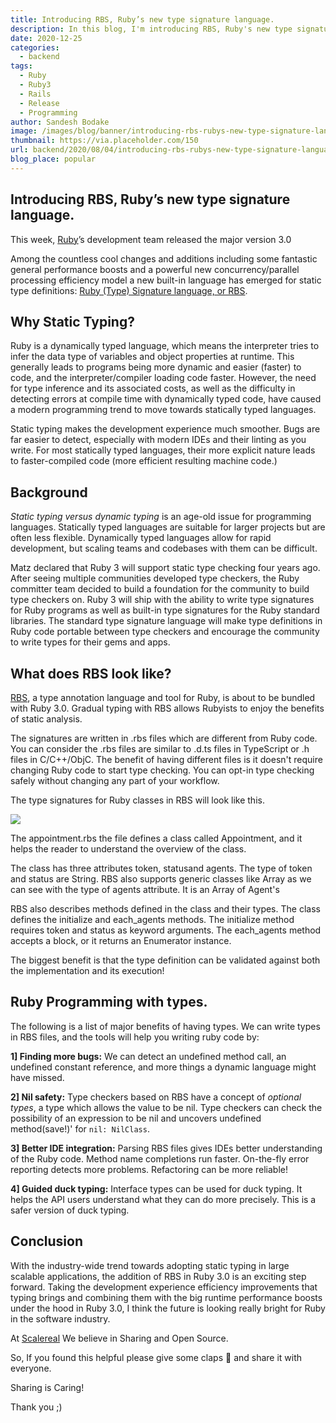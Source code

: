 ```yaml
---
title: Introducing RBS, Ruby’s new type signature language.
description: In this blog, I'm introducing RBS, Ruby's new type signature language.
date: 2020-12-25
categories:
  - backend
tags:
  - Ruby
  - Ruby3
  - Rails
  - Release
  - Programming
author: Sandesh Bodake
image: /images/blog/banner/introducing-rbs-rubys-new-type-signature-language.webp
thumbnail: https://via.placeholder.com/150
url: backend/2020/08/04/introducing-rbs-rubys-new-type-signature-language.html
blog_place: popular
---
```



## Introducing RBS, Ruby’s new type signature language.

This week, [Ruby](https://www.ruby-lang.org/en/)’s development team released the major version 3.0

Among the countless cool changes and additions including some fantastic general performance boosts and a powerful new concurrency/parallel processing efficiency model a new built-in language has emerged for static type definitions: [Ruby (Type) Signature language, or RBS](https://github.com/ruby/rbs).

## Why Static Typing?

Ruby is a dynamically typed language, which means the interpreter tries to infer the data type of variables and object properties at runtime. This generally leads to programs being more dynamic and easier (faster) to code, and the interpreter/compiler loading code faster. However, the need for type inference and its associated costs, as well as the difficulty in detecting errors at compile time with dynamically typed code, have caused a modern programming trend to move towards statically typed languages.

Static typing makes the development experience much smoother. Bugs are far easier to detect, especially with modern IDEs and their linting as you write. For most statically typed languages, their more explicit nature leads to faster-compiled code (more efficient resulting machine code.)

## **Background**

*Static typing versus dynamic typing* is an age-old issue for programming languages. Statically typed languages are suitable for larger projects but are often less flexible. Dynamically typed languages allow for rapid development, but scaling teams and codebases with them can be difficult.

Matz declared that Ruby 3 will support static type checking four years ago. After seeing multiple communities developed type checkers, the Ruby committer team decided to build a foundation for the community to build type checkers on. Ruby 3 will ship with the ability to write type signatures for Ruby programs as well as built-in type signatures for the Ruby standard libraries. The standard type signature language will make type definitions in Ruby code portable between type checkers and encourage the community to write types for their gems and apps.

## What does RBS look like?

[RBS](https://github.com/ruby/rbs), a type annotation language and tool for Ruby, is about to be bundled with Ruby 3.0. Gradual typing with RBS allows Rubyists to enjoy the benefits of static analysis.

The signatures are written in .rbs files which are different from Ruby code. You can consider the .rbs files are similar to .d.ts files in TypeScript or .h files in C/C++/ObjC. The benefit of having different files is it doesn't require changing Ruby code to start type checking. You can opt-in type checking safely without changing any part of your workflow.

The type signatures for Ruby classes in RBS will look like this.

![](https://cdn-images-1.medium.com/max/2524/1*Lwkb7_Z9lwm54KFInt85wA.png)

The appointment.rbs the file defines a class called Appointment, and it helps the reader to understand the overview of the class.

The class has three attributes token, statusand agents. The type of token and status are String. RBS also supports generic classes like Array as we can see with the type of agents attribute. It is an Array of Agent's

RBS also describes methods defined in the class and their types. The class defines the initialize and each_agents methods. The initialize method requires token and status as keyword arguments. The each_agents method accepts a block, or it returns an Enumerator instance.

The biggest benefit is that the type definition can be validated against both the implementation and its execution!

## Ruby Programming with types.

The following is a list of major benefits of having types. We can write types in RBS files, and the tools will help you writing ruby code by:

**1] Finding more bugs:** We can detect an undefined method call, an undefined constant reference, and more things a dynamic language might have missed.

**2] Nil safety:** Type checkers based on RBS have a concept of *optional types*, a type which allows the value to be nil. Type checkers can check the possibility of an expression to be nil and uncovers undefined method(save!)' for `nil: NilClass`.

**3] Better IDE integration:** Parsing RBS files gives IDEs better understanding of the Ruby code. Method name completions run faster. On-the-fly error reporting detects more problems. Refactoring can be more reliable!

**4] Guided duck typing:** Interface types can be used for duck typing. It helps the API users understand what they can do more precisely. This is a safer version of duck typing.

## Conclusion

With the industry-wide trend towards adopting static typing in large scalable applications, the addition of RBS in Ruby 3.0 is an exciting step forward. Taking the development experience efficiency improvements that typing brings and combining them with the big runtime performance boosts under the hood in Ruby 3.0, I think the future is looking really bright for Ruby in the software industry.

At [Scalereal](https://scalereal.com/) We believe in Sharing and Open Source.

So, If you found this helpful please give some claps 👏 and share it with everyone.

Sharing is Caring!

Thank you ;)
